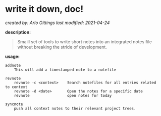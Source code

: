**write it down, doc!**
====
*created by: Arlo Gittings*
*last modified: 2021-04-24*

**description:**
> Smaill set of tools to write short notes into an integrated notes file without    breaking the stride of development.

**usage:**

```
addnote
    This will add a timestamped note to a notefile 

revnote    
    revnote -c <context>    Search notefiles for all entries related to context
    revnote -d <date>       Open the notes for a specific date
    revnote                 open notes for today

syncnote
    push all context notes to their relevant project trees.
```
